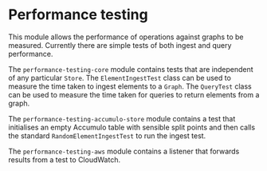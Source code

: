 # Performance testing

This module allows the performance of operations against graphs to be measured. Currently there are simple tests of both ingest and query performance.

The `performance-testing-core` module contains tests that are independent of any particular `Store`. The `ElementIngestTest` class can be used to measure the time taken to ingest elements to a `Graph`. The `QueryTest` class can be used to measure the time taken for queries to return elements from a graph.

The `performance-testing-accumulo-store` module contains a test that initialises an empty Accumulo table with sensible split points and then calls the standard `RandomElementIngestTest` to run the ingest test.

The `performance-testing-aws` module contains a listener that forwards results from a test to CloudWatch.

